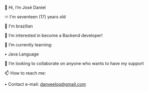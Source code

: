 👋 Hi, I’m José Daniel

♾️ I'm seventeen (17) years old

🍃 I'm brazilian

👀 I’m interested in become a Backend developer!

🌱 I’m currently learning:

• Java Language

💞️ I’m looking to collaborate on anyone who wants to have my support

📫 How to reach me:

• Contact e-mail: danyeelop@gmail.com

